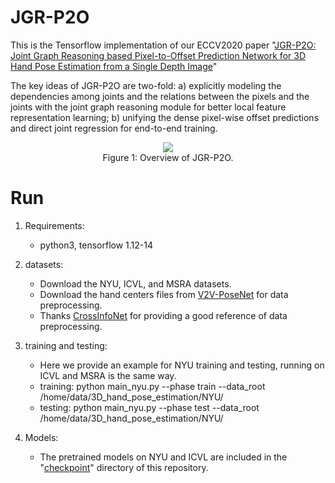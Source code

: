 # JGR-P2O

This is the Tensorflow implementation of our ECCV2020 paper "[JGR-P2O: Joint Graph Reasoning based Pixel-to-Offset Prediction Network for 3D Hand Pose Estimation from a Single Depth Image]()" 

The key ideas of JGR-P2O are two-fold: a) explicitly modeling the dependencies among joints and the relations between the pixels and the joints with  the joint graph reasoning module for better local feature representation learning; b) unifying the dense pixel-wise offset predictions and direct joint regression for end-to-end training. 

<div align=center>
<img src="https://user-images.githubusercontent.com/22862577/87033371-b29f2800-c218-11ea-83be-0a34551c3288.png"><br>
Figure 1: Overview of JGR-P2O.
</div>

# Run

1. Requirements:
    * python3, tensorflow 1.12-14
    
2. datasets:
    * Download the NYU, ICVL, and MSRA datasets.
    * Download the hand centers files from [V2V-PoseNet](https://github.com/mks0601/V2V-PoseNet_RELEASE) for data preprocessing.
    * Thanks [CrossInfoNet](https://github.com/dumyy/handpose) for providing a good reference of data preprocessing.

3. training and testing:
    * Here we provide an example for NYU training and testing, running on ICVL and MSRA is the same way.
    * training: python main_nyu.py --phase train --data_root /home/data/3D_hand_pose_estimation/NYU/
    * testing: python main_nyu.py --phase test --data_root /home/data/3D_hand_pose_estimation/NYU/

4. Models:
    * The pretrained models on NYU and ICVL are included in the "[checkpoint]()" directory of this repository.

